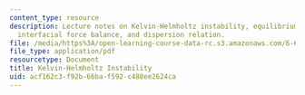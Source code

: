 ```yaml
---
content_type: resource
description: Lecture notes on Kelvin-Helmholtz instability, equilibrium, perturbations,
  interfacial force balance, and dispersion relation.
file: /media/https%3A/open-learning-course-data-rc.s3.amazonaws.com/6-642-continuum-electromechanics-fall-2008/acf162c3f92b66baf592c488ee2624ca_kelvin_helmholtz.pdf
file_type: application/pdf
resourcetype: Document
title: Kelvin-Helmholtz Instability
uid: acf162c3-f92b-66ba-f592-c488ee2624ca
---
```

